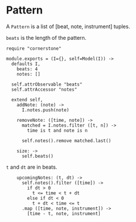 Pattern
=======

A `Pattern` is a list of [beat, note, instrument] tuples.

`beats` is the length of the pattern.

    require "cornerstone"

    module.exports = (I={}, self=Model(I)) ->
      defaults I,
        beats: 4
        notes: []

      self.attrObservable "beats"
      self.attrAccessor "notes"

      extend self,
        addNote: (note) ->
          I.notes.push(note)

        removeNote: ([time, note]) ->
          matched = I.notes.filter ([t, n]) ->
            time is t and note is n

          self.notes().remove matched.last()

        size: ->
          self.beats()

`t` and `dt` are in beats.

        upcomingNotes: (t, dt) ->
          self.notes().filter ([time]) ->
            if dt > 0
              t <= time < t + dt
            else if dt < 0
              t + dt < time <= t
          .map ([time, note, instrument]) ->
            [time - t, note, instrument]
